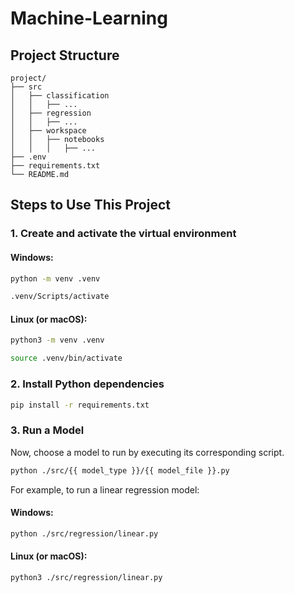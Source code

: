 # Machine-Learning

## Project Structure
```
project/
├── src
│   ├── classification
│   │   ├── ...
│   ├── regression
│   │   ├── ...
│   ├── workspace
│   │   ├── notebooks
│   │   │   ├── ...
├── .env
├── requirements.txt
└── README.md
```

## Steps to Use This Project

### 1. Create and activate the virtual environment
#### Windows:
```bash
python -m venv .venv
```
```bash
.venv/Scripts/activate
```
#### Linux (or macOS):
```bash
python3 -m venv .venv
```
```bash
source .venv/bin/activate
```

### 2. Install Python dependencies
```bash
pip install -r requirements.txt
```

### 3. Run a Model
Now, choose a model to run by executing its corresponding script.
```bash
python ./src/{{ model_type }}/{{ model_file }}.py
```
For example, to run a linear regression model:
#### Windows:
```bash
python ./src/regression/linear.py
```
#### Linux (or macOS):
```bash
python3 ./src/regression/linear.py
```
